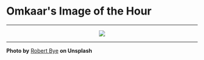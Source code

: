 # Omkaar's Image of the Hour

---

<div align="center">

<a href="https://unsplash.com/photos/a-phone-pad-and-pen-sit-on-a-wooden-desk--PRUXZmu0EA">
  <img src="https://images.unsplash.com/photo-1752867823419-e56031e9d737?crop=entropy&cs=tinysrgb&fit=max&fm=jpg&ixid=M3w3NjA2Nzh8MHwxfHJhbmRvbXx8fHx8fHx8fDE3NTM3MDQwMDB8&ixlib=rb-4.1.0&q=80&w=1080" style="max-width:100%; height:auto;">
</a>



</div>

---

**Photo by** [Robert Bye](https://unsplash.com/@robertbye) **on Unsplash**
